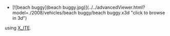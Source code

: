 *  [![beach buggy](beach buggy.jpg)](../../advancedViewer.html?model=./2008/vehicles/beach buggy/beach buggy.x3d "click to browse in 3d")

using [X_ITE](http://create3000.de/x_ite).


